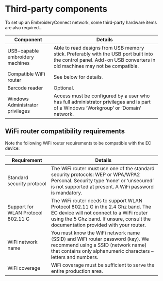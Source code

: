 # Third-party components

To set up an EmbroideryConnect network, some third-party hardware items are also required…

| Component                        | Details                                                                                                                                                             |
| -------------------------------- | ------------------------------------------------------------------------------------------------------------------------------------------------------------------- |
| USB-capable embroidery machines  | Able to read designs from USB memory stick. Preferably with the USB port built into the control panel. Add-on USB converters in old machines may not be compatible. |
| Compatible WiFi router           | See below for details.                                                                                                                                              |
| Barcode reader                   | Optional.                                                                                                                                                           |
| Windows Administrator privileges | Access must be configured by a user who has full administrator privileges and is part of a Windows ‘Workgroup’ or ‘Domain’ network.                                 |

## WiFi router compatibility requirements

Note the following WiFi router requirements to be compatible with the EC device:

| Requirement                        | Details                                                                                                                                                                                                            |
| ---------------------------------- | ------------------------------------------------------------------------------------------------------------------------------------------------------------------------------------------------------------------ |
| Standard security protocol         | The WiFi router must use one of the standard security protocols: WEP or WPA/WPA2 Personal. Security type ‘none’ or ‘unsecured’ is not supported at present. A WiFi password is mandatory.                          |
| Support for WLAN Protocol 802.11 G | The WiFi router needs to support WLAN Protocol 802.11 G in the 2.4 Ghz band. The EC device will not connect to a WiFi router using the 5 Ghz band. If unsure, consult the documentation provided with your router. |
| WiFi network name                  | You must know the WiFi network name (SSID) and WiFi router password (key). We recommend using a SSID (network name) that contains only alphanumeric characters – letters and numbers.                              |
| WiFi coverage                      | WiFi coverage must be sufficient to serve the entire production area.                                                                                                                                              |
